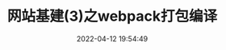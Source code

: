---
layout: post
title: 网站基建(3)之webpack打包编译
date: 2022-04-12 19:54:49
categories: 项目总结
tags:
  - 前端基建
  - webpack打包编译
description: 官网基建(3)之webpack打包编译原理
cover: https://cdn.jsdelivr.net/gh/myNightwish/CDN_res/blogskin/官网基建.webp
copyright_author: 飞儿
copyright_url: 'https://www.nesxc.com/post/hexocc.html'
license: CC BY-NC-SA 4.0
license_url: 'https://creativecommons.org/licenses/by-nc-sa/4.0/'
abbrlink: basic_construct_3
---